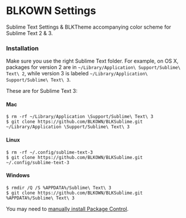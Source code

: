# BLKOWN Settings

Sublime Text Settings & BLKTheme accompanying color scheme for Sublime Text 2 & 3.

### Installation
Make sure you use the right Sublime Text folder. For example, on OS X, packages for version 2 are in `~/Library/Application\ Support/Sublime\ Text\ 2`, while version 3 is labeled `~/Library/Application\ Support/Sublime\ Text\ 3`.

These are for Sublime Text 3:

#### Mac

    $ rm -rf ~/Library/Application \Support/Sublime\ Text\ 3
    $ git clone https://github.com/BLKOWN/BLKSublime.git ~/Library/Application \Support/Sublime\ Text\ 3

#### Linux

    $ rm -rf ~/.config/sublime-text-3
    $ git clone https://github.com/BLKOWN/BLKSublime.git ~/.config/sublime-text-3

#### Windows

    $ rmdir /Q /S %APPDATA%/Sublime\ Text\ 3
    $ git clone https://github.com/BLKOWN/BLKSublime.git %APPDATA%/Sublime\ Text\ 3

You may need to [manually install Package Control](https://sublime.wbond.net/installation).
